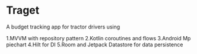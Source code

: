 # Traget

A budget tracking app for tractor drivers using 

  1.MVVM with repository pattern
  2.Kotlin coroutines and flows
  3.Android Mp piechart
  4.Hilt for DI
  5.Room and Jetpack Datastore for data persistence
